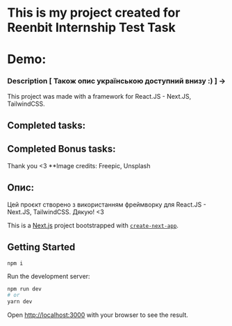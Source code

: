 # This is my project created for Reenbit Internship Test Task

# Demo:

### Description [ Також опис українською доступний внизу :) ] ->

This project was made with a framework for React.JS - Next.JS, TailwindCSS.

## Completed tasks:

## Completed Bonus tasks:

Thank you <3
\*\*Image credits: Freepic, Unsplash

## Опис:

Цей проєкт створено з використанням фреймворку для React.JS - Next.JS, TailwindCSS.
Дякую! <3

This is a [Next.js](https://nextjs.org/) project bootstrapped with [`create-next-app`](https://github.com/vercel/next.js/tree/canary/packages/create-next-app).

## Getting Started

```
npm i
```

Run the development server:

```bash
npm run dev
# or
yarn dev
```

Open [http://localhost:3000](http://localhost:3000) with your browser to see the result.
